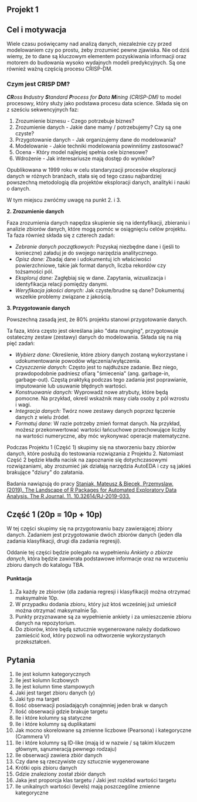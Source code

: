 ## Projekt 1

## Cel i motywacja 
Wiele czasu poświęcamy nad analizą danych, niezależnie czy przed modelowaniem czy po prostu, żeby zrozumieć pewne zjawiska. Nie od dziś wiemy, że to dane są kluczowym elementem pozyskiwania informacji oraz motorem do budowania wysoko wydajnych modeli predykcyjnych. Są one również ważną częścią procesu CRISP-DM.

### Czym jest CRISP DM?

***CR**oss **I**ndustry **S**tandard **P**rocess for **D**ata **M**ining (CRISP-DM)* to model procesowy, który służy jako podstawa procesu data science. Składa się on z sześciu sekwencyjnych faz:
1. Zrozumienie biznesu - Czego potrzebuje biznes?
2. Zrozumienie danych - Jakie dane mamy / potrzebujemy? Czy są one czyste?
3. Przygotowanie danych - Jak organizujemy dane do modelowania?
4. Modelowanie - Jakie techniki modelowania powinniśmy zastosować?
5. Ocena - Który model najlepiej spełnia cele biznesowe?
6. Wdrożenie - Jak interesariusze mają dostęp do wyników?

Opublikowana w 1999 roku w celu standaryzacji procesów eksploracji danych w różnych branżach, stała się od tego czasu najbardziej powszechną metodologią dla projektów eksploracji danych, analityki i nauki o danych.

W tym miejscu zwróćmy uwagę na punkt 2. i 3. 

**2. Zrozumienie danych**

Faza zrozumienia danych napędza skupienie się na identyfikacji, zbieraniu i analizie zbiorów danych, które mogą pomóc w osiągnięciu celów projektu. Ta faza również składa się z czterech zadań:
- *Zebranie danych początkowych:* Pozyskaj niezbędne dane i (jeśli to konieczne) załaduj je do swojego narzędzia analitycznego.
- *Opisz dane:* Zbadaj dane i udokumentuj ich właściwości powierzchniowe, takie jak format danych, liczba rekordów czy tożsamości pól.
- *Eksploruj dane:* Zagłębiaj się w dane. Zapytania, wizualizacja i identyfikacja relacji pomiędzy danymi.
- *Weryfikacja jakości danych:* Jak czyste/brudne są dane? Dokumentuj wszelkie problemy związane z jakością.

**3. Przygotowanie danych**

Powszechną zasadą jest, że 80% projektu stanowi przygotowanie danych.

Ta faza, która często jest określana jako "data munging", przygotowuje ostateczny zestaw (zestawy) danych do modelowania. Składa się na nią pięć zadań:
- *Wybierz dane:* Określenie, które zbiory danych zostaną wykorzystane i udokumentowanie powodów włączenia/wyłączenia.
- *Czyszczenie danych:* Często jest to najdłuższe zadanie. Bez niego, prawdopodobnie padniesz ofiarą "śmiecenia" (ang. garbage-in, garbage-out). Częstą praktyką podczas tego zadania jest poprawianie, imputowanie lub usuwanie błędnych wartości.
- *Konstruowanie danych:* Wyprowadź nowe atrybuty, które będą pomocne. Na przykład, określ wskaźnik masy ciała osoby z pól wzrostu i wagi.
- *Integracja danych:* Twórz nowe zestawy danych poprzez łączenie danych z wielu źródeł.
- *Formatuj dane:* W razie potrzeby zmień format danych. Na przykład, możesz przekonwertować wartości łańcuchowe przechowujące liczby na wartości numeryczne, aby móc wykonywać operacje matematyczne.

Podczas Projektu 1 (Część 1) skupimy się na stworzeniu bazy zbiorów danych, które posłużą do testowania rozwiązania z Projektu 2. Natomiast Część 2 będzie kładła nacisk na zapoznanie się dotychczasowymi rozwiązaniami, aby zrozumieć jak działają narzędzia AutoEDA i czy są jakieś brakujące "dziury" do załatania. 

Badania nawiązują do pracy [Staniak, Mateusz & Biecek, Przemyslaw. (2019). The Landscape of R Packages for Automated Exploratory Data Analysis. The R Journal. 11. 10.32614/RJ-2019-033.](https://journal.r-project.org/archive/2019/RJ-2019-033/RJ-2019-033.pdf)

## Część 1 (20p = 10p + 10p)
W tej części skupimy się na przygotowaniu bazy zawierającej zbiory danych. Zadaniem jest przygotowanie dwóch zbiorów danych (jeden dla zadania klasyfikacji, drugi dla zadania regresji). 

Oddanie tej części będzie polegało na wypełnieniu *Ankiety o zbiorze danych*, która będzie zawierała podstawowe informacje oraz na wrzuceniu zbioru danych do katalogu TBA.

#### Punktacja 
1. Za każdy ze zbiorów (dla zadania regresji i klasyfikacji) można otrzymać maksymalnie 10p.
2. W przypadku dodania zbioru, który już ktoś wcześniej już umieścił można otrzymać maksymalnie 5p.
3. Punkty przyznawane są za wypełnienie ankiety i za umieszczenie zbioru danych na repozytorium.
4. Do zbiorów, które będą sztucznie wygenerowane należy dodatkowo zamieścić kod, który pozwoli na odtworzenie wykorzystanych przekształceń. 

## Pytania

1. Ile jest kolumn kategorycznych
2. Ile jest kolumn liczbowych
3. Ile jest kolumn time stampowych
4. Jaki jest target zbioru danych (y)
5. Jaki typ ma target
6. Ilość obserwacji posiadającyh conajmniej jeden brak w danych
7. Ilość obserwacji gdzie brakuje targetu
8. Ile i które kolumny są statyczne
9. Ile i które kolumny są duplikatami
10. Jak mocno skorelowane są zmienne liczbowe (Pearsona) i kategoryczne (Crammera V)
11. Ile i które kolumny są ID-like (mają id w nazwie / są takim kluczem głównym, sąnumeracją pewnego rodzaju)
12. Ile obserwacji zawiera zbiór danych
13. Czy dane są rzeczywiste czy sztucznie wygenerowane
14. Krótki opis zbioru danych
15. Gdzie znaleziony został zbiór danych
16. Jaka jest proporcja klas targetu / Jaki jest rozkład wartości targetu
17. Ile unikalnych wartości (levels) mają poszczególne zmienne kategoryczne



